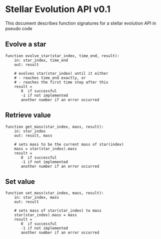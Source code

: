 # Stellar Evolution API v0.1
This document describes function signatures for a stellar evolution API in pseudo code

## Evolve a star

```
function evolve_star(star_index, time_end, result):
    in: star_index, time_end
    out: result

    # evolves star(star_index) until it either
    # - reaches time_end exactly, or
    # - reaches the first time step after this
    result =
       0  if successful
       -1 if not implemented
       another number if an error occurred
```

## Retrieve value

```
function get_mass(star_index, mass, result):
    in: star_index
    out: result, mass

    # sets mass to be the current mass of star(index)
    mass = star(star_index).mass
    result = 
       0  if successful
       -1 if not implemented
       another number if an error occurred
```

## Set value

```
function set_mass(star_index, mass, result):
    in: star_index, mass
    out: result

    # sets mass of star(star_index) to mass
    star(star_index).mass = mass
    result = 
       0  if successful
       -1 if not implemented
       another number if an error occurred
```
